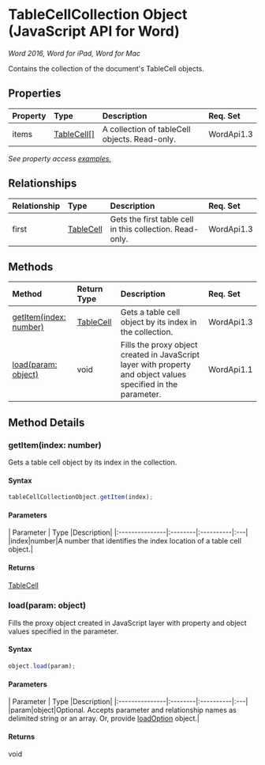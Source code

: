# TableCellCollection Object (JavaScript API for Word)

_Word 2016, Word for iPad, Word for Mac_

Contains the collection of the document's TableCell objects.

## Properties

| Property	   | Type	|Description| Req. Set|
|:---------------|:--------|:----------|:----|
|items|[TableCell[]](tablecell.md)|A collection of tableCell objects. Read-only.|WordApi1.3||

_See property access [examples.](#property-access-examples)_

## Relationships
| Relationship | Type	|Description| Req. Set|
|:---------------|:--------|:----------|:----|
|first|[TableCell](tablecell.md)|Gets the first table cell in this collection. Read-only.|WordApi1.3||

## Methods

| Method		   | Return Type	|Description| Req. Set|
|:---------------|:--------|:----------|:----|
|[getItem(index: number)](#getitemindex-number)|[TableCell](tablecell.md)|Gets a table cell object by its index in the collection.|WordApi1.3|
|[load(param: object)](#loadparam-object)|void|Fills the proxy object created in JavaScript layer with property and object values specified in the parameter.|WordApi1.1|

## Method Details


### getItem(index: number)
Gets a table cell object by its index in the collection.

#### Syntax
```js
tableCellCollectionObject.getItem(index);
```

#### Parameters
| Parameter	   | Type	|Description|
|:---------------|:--------|:----------|:---|
|index|number|A number that identifies the index location of a table cell object.|

#### Returns
[TableCell](tablecell.md)

### load(param: object)
Fills the proxy object created in JavaScript layer with property and object values specified in the parameter.

#### Syntax
```js
object.load(param);
```

#### Parameters
| Parameter	   | Type	|Description|
|:---------------|:--------|:----------|:---|
|param|object|Optional. Accepts parameter and relationship names as delimited string or an array. Or, provide [loadOption](loadoption.md) object.|

#### Returns
void
